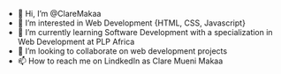 - 👋 Hi, I’m @ClareMakaa
- 👀 I’m interested in Web Development {HTML, CSS, Javascript}
- 🌱 I’m currently learning Software Development with a specialization in Web Development at PLP Africa
- 💞️ I’m looking to collaborate on web development projects
- 📫 How to reach me on LindkedIn as Clare Mueni Makaa

<!---
ClareMakaa/ClareMakaa is a ✨ special ✨ repository because its `README.md` (this file) appears on your GitHub profile.
You can click the Preview link to take a look at your changes.
--->
